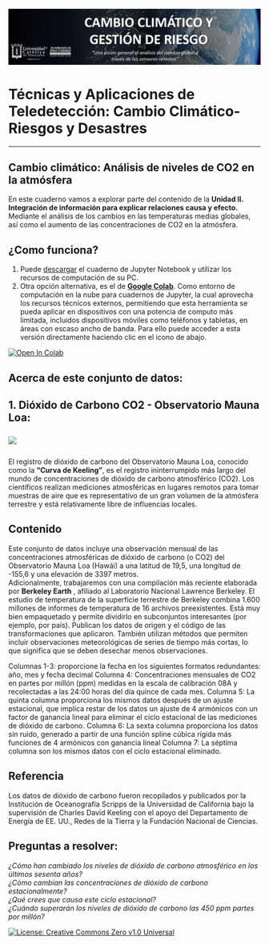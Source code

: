 <p><center> <img src="Img/logo_heat.png" width="1000"/> </p></center>

# Técnicas y Aplicaciones de Teledetección: Cambio Climático-Riesgos y Desastres

***

## Cambio climático: Análisis de niveles de CO2 en la atmósfera
En este cuaderno vamos a explorar parte del contenido de la **Unidad II. Integración de información para explicar relaciones causa y efecto.** Mediante el análisis de los cambios en las temperaturas medias globales, así como el aumento de las concentraciones de CO2 en la atmósfera.

## ¿Como funciona?
1. Puede [descargar](Analysis_of_CO2_levels_in_the_atmosphere.ipynb) el cuaderno de Jupyter Notebook y utilizar los recursos de computación de su PC. 
2. Otra opción alternativa, es el de [**Google Colab**]( https://colab.research.google.com). Como entorno de computación en la nube para cuadernos de Jupyter, la cual aprovecha los recursos técnicos externos, permitiendo que esta herramienta se pueda aplicar en dispositivos con una potencia de computo más limitada, incluidos dispositivos móviles como teléfonos y tabletas, en áreas con escaso ancho de banda. Para ello puede acceder a esta versión directamente haciendo clic en el icono de abajo.

[![Open In Colab](https://colab.research.google.com/assets/colab-badge.svg)](https://colab.research.google.com/github/Alexanderariza/Analisis_nivel_CO2_-atm-sfera/blob/main/Colab/An%C3%A1lisis_nivel_CO2_en_la_atmosfera.ipynb)

## Acerca de este conjunto de datos:
## 1. Dióxido de Carbono CO2 - Observatorio Mauna Loa:<p><left> <img src="https://upload.wikimedia.org/wikipedia/commons/6/6b/Mauna_Loa_Solar_Observatory.jpg" width="150"/> </p></left> 
El registro de dióxido de carbono del Observatorio Mauna Loa, conocido como la **“Curva de Keeling”**, es el registro ininterrumpido más largo del mundo de concentraciones de dióxido de carbono atmosférico (CO2). Los científicos realizan mediciones atmosféricas en lugares remotos para tomar muestras de aire que es representativo de un gran volumen de la atmósfera terrestre y está relativamente libre de influencias locales.

## Contenido
Este conjunto de datos incluye una observación mensual de las concentraciones atmosféricas de dióxido de carbono (o CO2) del Observatorio Mauna Loa (Hawái) a una latitud de 19,5, una longitud de -155,6 y una elevación de 3397 metros.<br> 
Adicionalmente, trabajaremos con una compilación más reciente elaborada por **Berkeley Earth** , afiliado al Laboratorio Nacional Lawrence Berkeley. El estudio de temperatura de la superficie terrestre de Berkeley combina 1.600 millones de informes de temperatura de 16 archivos preexistentes. Está muy bien empaquetado y permite dividirlo en subconjuntos interesantes (por ejemplo, por país). Publican los datos de origen y el código de las transformaciones que aplicaron. También utilizan métodos que permiten incluir observaciones meteorológicas de series de tiempo más cortas, lo que significa que se deben desechar menos observaciones.

Columnas 1-3: proporcione la fecha en los siguientes formatos redundantes: año, mes y fecha decimal
Columna 4: Concentraciones mensuales de CO2 en partes por millón (ppm) medidas en la escala de calibración 08A y recolectadas a las 24:00 horas del día quince de cada mes.
Columna 5: La quinta columna proporciona los mismos datos después de un ajuste estacional, que implica restar de los datos un ajuste de 4 armónicos con un factor de ganancia lineal para eliminar el ciclo estacional de las mediciones de dióxido de carbono.
Columna 6: La sexta columna proporciona los datos sin ruido, generado a partir de una función spline cúbica rígida más funciones de 4 armónicos con ganancia lineal
Columna 7: La séptima columna son los mismos datos con el ciclo estacional eliminado.
## Referencia
Los datos de dióxido de carbono fueron recopilados y publicados por la Institución de Oceanografía Scripps de la Universidad de California bajo la supervisión de Charles David Keeling con el apoyo del Departamento de Energía de EE. UU., Redes de la Tierra y la Fundación Nacional de Ciencias.

## Preguntas a resolver:
<i>¿Cómo han cambiado los niveles de dióxido de carbono atmosférico en los últimos sesenta años?<br> 
¿Cómo cambian las concentraciones de dióxido de carbono estacionalmente?<br> 
¿Qué crees que causa este ciclo estacional?<br> 
¿Cuándo superarán los niveles de dióxido de carbono las 450 ppm partes por millón?<br></i>
  
[![License: Creative Commons Zero v1.0 Universal](https://lh3.googleusercontent.com/proxy/1Lf-mS_lKbHvQvL9Y1e7Oq9f2TVJfIcqzAVYPpWozaSvnfGDKto6_H1XpT7Jw83Z3FGZQ_cWlAP-Y7kw7YZ_WciVl7irUctxti5RuTW1x3-jB1P0N8FXhYWsGLiz02Q)](https://creativecommons.org/publicdomain/zero/1.0/)

